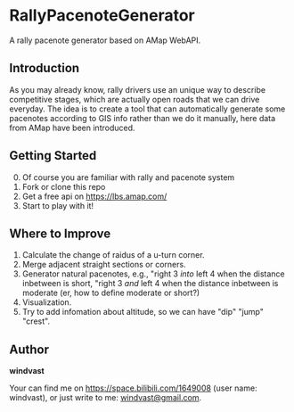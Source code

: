 # RallyPacenoteGenerator

A rally pacenote generator based on AMap WebAPI.

## Introduction
As you may already know, rally drivers use an unique way to describe competitive stages, which are actually open roads that we can drive everyday.
The idea is to create a tool that can automatically generate some pacenotes according to GIS info rather than we do it manually, here data from AMap have been introduced.

## Getting Started
0. Of course you are familiar with rally and pacenote system
1. Fork or clone this repo
2. Get a free api on https://lbs.amap.com/ 
3. Start to play with it!

## Where to Improve
1. Calculate the change of raidus of a u-turn corner.
2. Merge adjacent straight sections or corners.
3. Generator natural pacenotes, e.g., "right 3 *into* left 4 when the distance inbetween is short, "right 3 *and* left 4 when the distance inbetween is moderate (er, how to define moderate or short?)
4. Visualization.
5. Try to add infomation about altitude, so we can have "dip" "jump" "crest".

## Author
**windvast**

Your can find me on https://space.bilibili.com/1649008 (user name: windvast), or just write to me: windvast@gmail.com.

